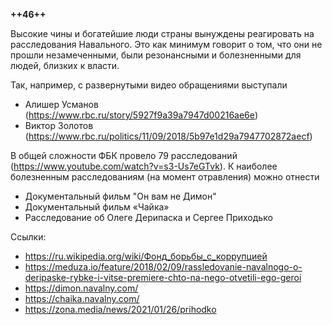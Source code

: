 **++46++**

Высокие чины и богатейшие люди страны вынуждены реагировать на расследования Навального. Это как минимум говорит о том, что они не прошли незамеченными, были резонансными и болезненными для людей, близких к власти. 

Так, например, с развернутыми видео обращениями выступали

- Алишер Усманов (https://www.rbc.ru/story/5927f9a39a7947d00216ae6e)
- Виктор Золотов (https://www.rbc.ru/politics/11/09/2018/5b97e1d29a7947702872aecf)
 
В общей сложности ФБК провело 79 расследований (https://www.youtube.com/watch?v=s3-Us7eGTvk). 
К наиболее болезненным расследованиям (на момент отравления) можно отнести

- Документальный фильм "Он вам не Димон"
- Документальный фильм «Чайка»
- Расследование об Олеге Дерипаска и Сергее Приходько


Ссылки:
- https://ru.wikipedia.org/wiki/Фонд_борьбы_с_коррупцией
- https://meduza.io/feature/2018/02/09/rassledovanie-navalnogo-o-deripaske-rybke-i-vitse-premiere-chto-na-nego-otvetili-ego-geroi
- https://dimon.navalny.com/
- https://chaika.navalny.com/
- https://zona.media/news/2021/01/26/prihodko